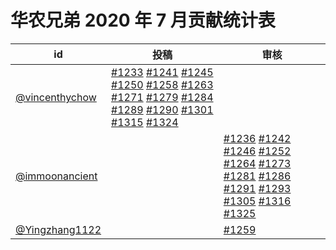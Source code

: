 # 华农兄弟 2020 年 7 月贡献统计表

| id | 投稿 | 审核 |
| -- | --- | --- |
| [@vincenthychow](https://github.com/vincenthychow) | [#1233](/../../issues/1233) [#1241](/../../issues/1241) [#1245](/../../issues/1245) [#1250](/../../issues/1250) [#1258](/../../issues/1258) [#1263](/../../issues/1263) [#1271](/../../issues/1271) [#1279](/../../issues/1279) [#1284](/../../issues/1284) [#1289](/../../issues/1289) [#1290](/../../issues/1290) [#1301](/../../issues/1301) [#1315](/../../issues/1315) [#1324](/../../issues/1324) | |
| [@immoonancient](https://github.com/immoonancient) | | [#1236](/../../issues/1236) [#1242](/../../issues/1242) [#1246](/../../issues/1246) [#1252](/../../issues/1252) [#1264](/../../issues/1264) [#1273](/../../issues/1273) [#1281](/../../issues/1281) [#1286](/../../issues/1286) [#1291](/../../issues/1291) [#1293](/../../issues/1293) [#1305](/../../issues/1305) [#1316](/../../issues/1316) [#1325](/../../issues/1325) |
| [@Yingzhang1122](https://github.com/Yingzhang1122) | | [#1259](/../../issues/1259) |